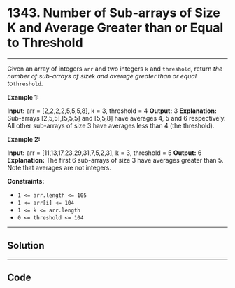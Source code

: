 # 1343. Number of Sub-arrays of Size K and Average Greater than or Equal to Threshold

---

Given an array of integers `arr` and two integers `k` and `threshold`, return _the number of sub-arrays of size_`k` _and average greater than or equal to_`threshold`.

 

**Example 1:**


**Input:** arr = [2,2,2,2,5,5,5,8], k = 3, threshold = 4
**Output:** 3
**Explanation:** Sub-arrays [2,5,5],[5,5,5] and [5,5,8] have averages 4, 5 and 6 respectively. All other sub-arrays of size 3 have averages less than 4 (the threshold).


**Example 2:**


**Input:** arr = [11,13,17,23,29,31,7,5,2,3], k = 3, threshold = 5
**Output:** 6
**Explanation:** The first 6 sub-arrays of size 3 have averages greater than 5. Note that averages are not integers.


 

**Constraints:**

  * `1 <= arr.length <= 105`
  * `1 <= arr[i] <= 104`
  * `1 <= k <= arr.length`
  * `0 <= threshold <= 104`

---

## Solution



---

## Code
```python


```